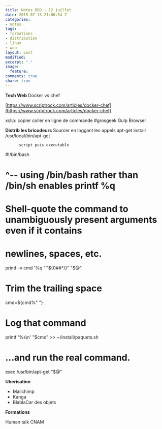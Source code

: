 ```yaml
---
title: Notes BDD - 12 juillet
date: 2015-07-13 21:06:54 Z
categories:
- notes
tags:
- formations
- distribution
- linux
- web
layout: post
modified: 
excerpt: "."
image:
  feature: 
comments: true
share: true
---
```


**Tech Web**
Docker vs chef

  [https://www.scriptrock.com/articles/docker-chef](https://www.scriptrock.com/articles/docker-chef)

 
xclip: copier coller en ligne de commande #grosgeek
Gulp Browser

     

**Distrib les bricodeurs**
Sourcer en loggant les appels apt-get install
/usr/local/bin/apt-get

          script puis executable
   
  #!/bin/bash
  # ^-- using /bin/bash rather than /bin/sh enables printf %q
   
  # Shell-quote the command to unambiguously present arguments even if it contains
  # newlines, spaces, etc.
  printf -v cmd '%q ' "${0##*/}" "$@"
   
  # Trim the trailing space
  cmd=${cmd%" "}
   
  # Log that command
  printf '%s\n' "$cmd" >> ~/install/paquets.sh
   
  # ...and run the real command.
  exec /usr/bin/apt-get "$@"

 
 
**Uberisation**

- Mailchimp
- Kanga
- BlablaCar des objets

 
**Formations**

  Human talk
  CNAM

 

